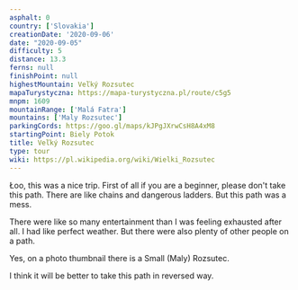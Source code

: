 ```yaml
---
asphalt: 0
country: ['Slovakia']
creationDate: '2020-09-06'
date: "2020-09-05"
difficulty: 5
distance: 13.3
ferns: null
finishPoint: null
highestMountain: Veľký Rozsutec
mapaTurystyczna: https://mapa-turystyczna.pl/route/c5g5
mnpm: 1609
mountainRange: ['Malá Fatra']
mountains: ['Maly Rozsutec']
parkingCords: https://goo.gl/maps/kJPgJXrwCsH8A4xM8
startingPoint: Biely Potok
title: Veľký Rozsutec
type: tour
wiki: https://pl.wikipedia.org/wiki/Wielki_Rozsutec
---
```


Łoo, this was a nice trip. First of all if you are a beginner, please don't take this path. There are like chains and dangerous ladders. But this path was a mess.

There were like so many entertainment than I was feeling exhausted after all. I had like perfect weather. But there were also plenty of other people on a path.

Yes, on a photo thumbnail there is a Small (Maly) Rozsutec.

I think it will be better to take this path in reversed way.

